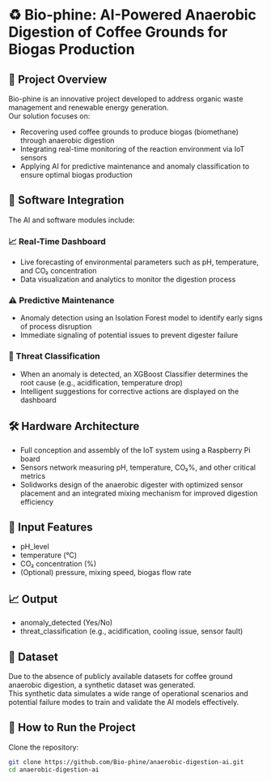 # ♻️ Bio-phine: AI-Powered Anaerobic Digestion of Coffee Grounds for Biogas Production

## 🔧 Project Overview
Bio-phine is an innovative project developed to address organic waste management and renewable energy generation.  
Our solution focuses on:

- Recovering used coffee grounds to produce biogas (biomethane) through anaerobic digestion
- Integrating real-time monitoring of the reaction environment via IoT sensors
- Applying AI for predictive maintenance and anomaly classification to ensure optimal biogas production

## 🧠 Software Integration
The AI and software modules include:

### 📈 Real-Time Dashboard
- Live forecasting of environmental parameters such as pH, temperature, and CO₂ concentration
- Data visualization and analytics to monitor the digestion process

### ⚠️ Predictive Maintenance
- Anomaly detection using an Isolation Forest model to identify early signs of process disruption
- Immediate signaling of potential issues to prevent digester failure

### 🧪 Threat Classification
- When an anomaly is detected, an XGBoost Classifier determines the root cause (e.g., acidification, temperature drop)
- Intelligent suggestions for corrective actions are displayed on the dashboard

## 🛠️ Hardware Architecture
- Full conception and assembly of the IoT system using a Raspberry Pi board
- Sensors network measuring pH, temperature, CO₂%, and other critical metrics
- Solidworks design of the anaerobic digester with optimized sensor placement and an integrated mixing mechanism for improved digestion efficiency

## 🎯 Input Features
- pH_level
- temperature (°C)
- CO₂ concentration (%)
- (Optional) pressure, mixing speed, biogas flow rate

## 📈 Output
- anomaly_detected (Yes/No)
- threat_classification (e.g., acidification, cooling issue, sensor fault)

## 🧪 Dataset
Due to the absence of publicly available datasets for coffee ground anaerobic digestion, a synthetic dataset was generated.  
This synthetic data simulates a wide range of operational scenarios and potential failure modes to train and validate the AI models effectively.

## 🚀 How to Run the Project
Clone the repository:
```bash
git clone https://github.com/Bio-phine/anaerobic-digestion-ai.git
cd anaerobic-digestion-ai
